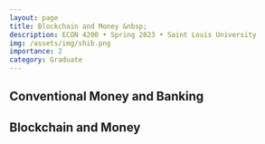 ```yaml
---
layout: page
title: Blockchain and Money &nbsp;
description: ECON 4200 • Spring 2023 • Saint Louis University
img: /assets/img/shib.png
importance: 2
category: Graduate
---
```


<div class="publications">
  <h2 class="topic">Conventional Money and Banking</h2>
</div>

<div class="publications">
  <h2 class="topic">Blockchain and Money</h2>
</div>